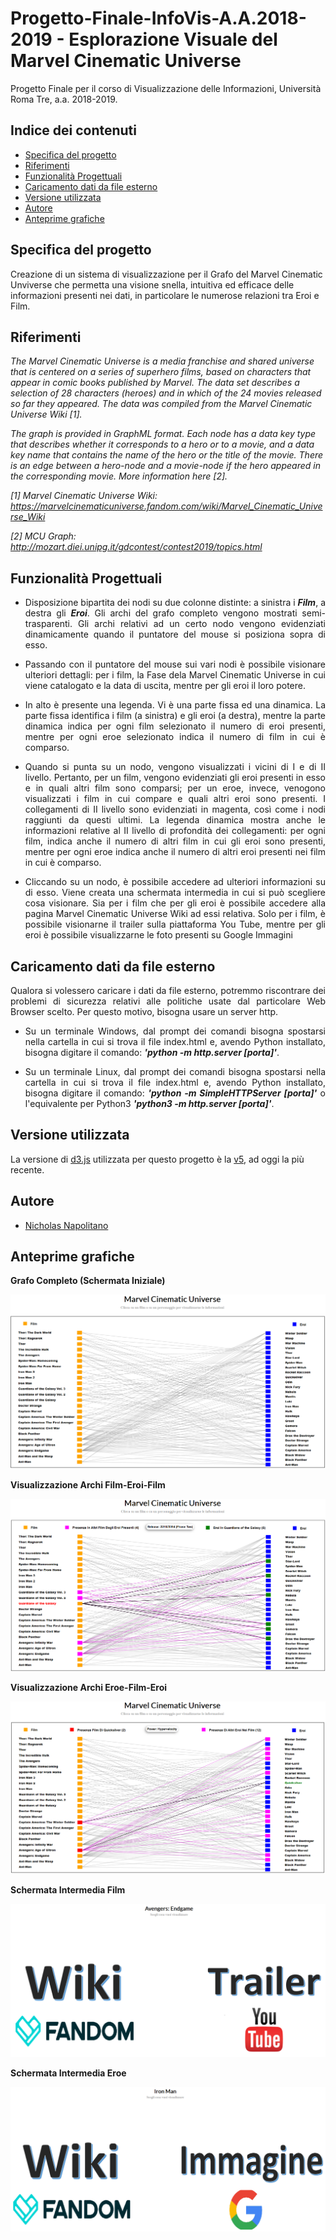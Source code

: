 # Progetto-Finale-InfoVis-A.A.2018-2019 - Esplorazione Visuale del Marvel Cinematic Universe 
Progetto Finale per il corso di Visualizzazione delle Informazioni, Università Roma Tre, a.a. 2018-2019.

## Indice dei contenuti

- [Specifica del progetto](#specifica-del-progetto)
- [Riferimenti](#riferimenti)
- [Funzionalità Progettuali](#funzionalità-progettuali)
- [Caricamento dati da file esterno](#caricamento-dati-da-file-esterno)
- [Versione utilizzata](#versione-utilizzata)
- [Autore](#autore)
- [Anteprime grafiche](#anteprime-grafiche)

## Specifica del progetto
<p align="justify">

Creazione di un sistema di visualizzazione per il Grafo del Marvel Cinematic Unviverse che permetta una visione snella, intuitiva ed efficace delle informazioni presenti nei dati, in particolare le numerose relazioni tra Eroi e Film.
</p>

## Riferimenti

<i>
The Marvel Cinematic Universe is a media franchise and shared universe that is centered on a series of superhero films, based on characters that appear in comic books published by Marvel. The data set describes a selection of 28 characters (heroes) and in which of the 24 movies released so far they appeared. The data was compiled from the Marvel Cinematic Universe Wiki [1].

The graph is provided in GraphML format. Each node has a data key type that describes whether it corresponds to a hero or to a movie, and a data key name that contains the name of the hero or the title of the movie. There is an edge between a hero-node and a movie-node if the hero appeared in the corresponding movie. More information here [2].

[1] Marvel Cinematic Universe Wiki: https://marvelcinematicuniverse.fandom.com/wiki/Marvel_Cinematic_Universe_Wiki

[2] MCU Graph: http://mozart.diei.unipg.it/gdcontest/contest2019/topics.html

</i>
</p>

## Funzionalità Progettuali

- <p align="justify">Disposizione bipartita dei nodi su due colonne distinte: a sinistra i <i><b>Film</b></i>, a destra gli <i><b>Eroi</b></i>. Gli archi del grafo completo vengono mostrati semi-trasparenti. Gli archi relativi ad un certo nodo vengono evidenziati dinamicamente quando il puntatore del mouse si posiziona sopra di esso.</p>

- <p align="justify"> Passando con il puntatore del mouse sui vari nodi è possibile visionare ulteriori dettagli: per i film, la Fase dela Marvel Cinematic Universe in cui viene catalogato e la data di uscita, mentre per gli eroi il loro potere.</p>

- <p align="justify">In alto è presente una legenda. Vi è una parte fissa ed una dinamica. La parte fissa identifica i film (a sinistra) e gli eroi (a destra), mentre la parte dinamica indica per ogni film selezionato il numero di eroi presenti, mentre per ogni eroe selezionato indica il numero di film in cui è comparso.</p>

- <p align="justify">Quando si punta su un nodo, vengono visualizzati i vicini di I e di II livello. Pertanto, per un film, vengono evidenziati gli eroi presenti in esso e in quali altri film sono comparsi; per un eroe, invece, venogono visualizzati i film in cui compare e quali altri eroi sono presenti. I collegamenti di II livello sono evidenziati in magenta, così come i nodi raggiunti da questi ultimi. La legenda dinamica mostra anche le informazioni relative al II livello di profondità dei collegamenti: per ogni film, indica anche il numero di altri film in cui gli eroi sono presenti, mentre per ogni eroe indica anche il numero di altri eroi presenti nei film in cui è comparso.</p>

- <p align="justify">Cliccando su un nodo, è possibile accedere ad ulteriori informazioni su di esso. Viene creata una schermata intermedia in cui si può scegliere cosa visionare. Sia per i film che per gli eroi è possibile accedere alla pagina Marvel Cinematic Universe Wiki ad essi relativa. Solo per i film, è possibile visionarne il trailer sulla piattaforma You Tube, mentre per gli eroi è possibile visualizzarne le foto presenti su Google Immagini</p>

## Caricamento dati da file esterno
<p align="justify"> Qualora si volessero caricare i dati da file esterno, potremmo riscontrare dei problemi di sicurezza relativi alle politiche usate dal particolare Web Browser scelto. Per questo motivo, bisogna usare un server http.
<ul>
<li> <p align="justify">Su un terminale Windows, dal prompt dei comandi bisogna spostarsi nella cartella in cui si trova il file index.html e, avendo Python installato, bisogna digitare il comando: <i><b>'python -m http.server [porta]'</b></i>. </li> </p>
<li> <p align="justify">Su un terminale Linux, dal prompt dei comandi bisogna spostarsi nella cartella in cui si trova il file index.html e, avendo Python installato, bisogna digitare il comando: <i><b>'python -m SimpleHTTPServer [porta]'</b></i> o l'equivalente per Python3 <i><b>'python3 -m http.server [porta]'</b></i>. </li></p>
  </ul>
</p>

## Versione utilizzata
La versione di [d3.js](https://github.com/d3/d3) utilizzata per questo progetto è la [v5](https://github.com/d3/d3/blob/master/CHANGES.md), ad oggi la più recente.

## Autore

- [Nicholas Napolitano](https://github.com/nicholasnapolitano)

## Anteprime grafiche
<p align="justify">
<b>Grafo Completo (Schermata Iniziale)</b>

![alt text](img/Schermata_Iniziale.png "Grafo Completo")

</p>

<p align="justify">
<b>Visualizzazione Archi Film-Eroi-Film</b>

![alt text](img/Archi_Film_Eroi_Film.png "Archi Film-Eroi-Film")

 </p>

<p align="justify">
<b>Visualizzazione Archi Eroe-Film-Eroi</b>

![alt text](img/Archi_Eroe_Film_Eroi.png "Archi Eroe-Film-Eroi")

 </p>
 
 <p align="justify">
<b>Schermata Intermedia Film</b>

![alt text](img/Schermata_Intermedia_Film.png "Schermata Intermedia Film")

 </p>
 
  <p align="justify">
<b>Schermata Intermedia Eroe</b>

![alt text](img/Schermata_Intermedia_Eroe.png "Schermata Intermedia Eroe")

 </p>
